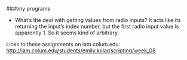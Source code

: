 ###tiny programs
- What’s the deal with getting values from radio inputs? It acts like its returning the input’s index number, but the first radio input value is apparently 1. So it seems kind of arbitrary.

Links to these assignments on iam.colum.edu:
http://iam.colum.edu/students/emily.kolar/scripting/week_08